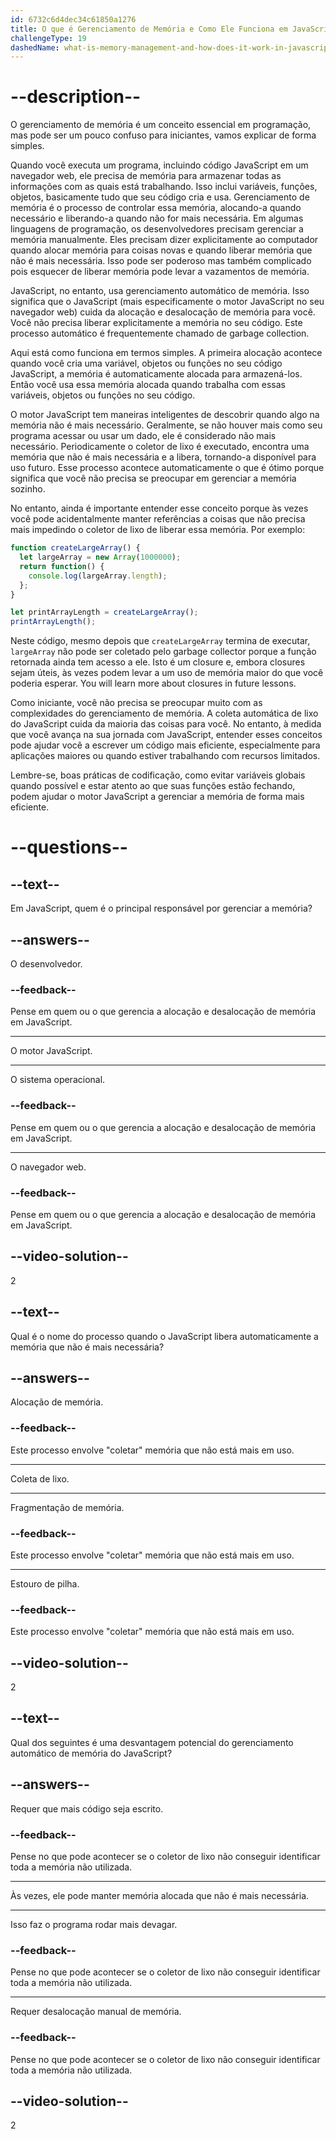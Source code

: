 ```yaml
---
id: 6732c6d4dec34c61850a1276
title: O que é Gerenciamento de Memória e Como Ele Funciona em JavaScript?
challengeType: 19
dashedName: what-is-memory-management-and-how-does-it-work-in-javascript
---
```


# --description--

O gerenciamento de memória é um conceito essencial em programação, mas pode ser um pouco confuso para iniciantes, vamos explicar de forma simples.

Quando você executa um programa, incluindo código JavaScript em um navegador web, ele precisa de memória para armazenar todas as informações com as quais está trabalhando. Isso inclui variáveis, funções, objetos, basicamente tudo que seu código cria e usa. Gerenciamento de memória é o processo de controlar essa memória, alocando-a quando necessário e liberando-a quando não for mais necessária. Em algumas linguagens de programação, os desenvolvedores precisam gerenciar a memória manualmente. Eles precisam dizer explicitamente ao computador quando alocar memória para coisas novas e quando liberar memória que não é mais necessária. Isso pode ser poderoso mas também complicado pois esquecer de liberar memória pode levar a vazamentos de memória.

JavaScript, no entanto, usa gerenciamento automático de memória. Isso significa que o JavaScript (mais especificamente o motor JavaScript no seu navegador web) cuida da alocação e desalocação de memória para você. Você não precisa liberar explicitamente a memória no seu código. Este processo automático é frequentemente chamado de garbage collection.

Aqui está como funciona em termos simples. A primeira alocação acontece quando você cria uma variável, objetos ou funções no seu código JavaScript, a memória é automaticamente alocada para armazená-los. Então você usa essa memória alocada quando trabalha com essas variáveis, objetos ou funções no seu código. 

O motor JavaScript tem maneiras inteligentes de descobrir quando algo na memória não é mais necessário. Geralmente, se não houver mais como seu programa acessar ou usar um dado, ele é considerado não mais necessário. Periodicamente o coletor de lixo é executado, encontra uma memória que não é mais necessária e a libera, tornando-a disponível para uso futuro. Esse processo acontece automaticamente o que é ótimo porque significa que você não precisa se preocupar em gerenciar a memória sozinho. 

No entanto, ainda é importante entender esse conceito porque às vezes você pode acidentalmente manter referências a coisas que não precisa mais impedindo o coletor de lixo de liberar essa memória. Por exemplo:

```js
function createLargeArray() {
  let largeArray = new Array(1000000);
  return function() {
    console.log(largeArray.length);
  };
}

let printArrayLength = createLargeArray();
printArrayLength();
```

Neste código, mesmo depois que `createLargeArray` termina de executar, `largeArray` não pode ser coletado pelo garbage collector porque a função retornada ainda tem acesso a ele. Isto é um closure e, embora closures sejam úteis, às vezes podem levar a um uso de memória maior do que você poderia esperar.  You will learn more about closures in future lessons.

Como iniciante, você não precisa se preocupar muito com as complexidades do gerenciamento de memória. A coleta automática de lixo do JavaScript cuida da maioria das coisas para você. No entanto, à medida que você avança na sua jornada com JavaScript, entender esses conceitos pode ajudar você a escrever um código mais eficiente, especialmente para aplicações maiores ou quando estiver trabalhando com recursos limitados. 

Lembre-se, boas práticas de codificação, como evitar variáveis globais quando possível e estar atento ao que suas funções estão fechando, podem ajudar o motor JavaScript a gerenciar a memória de forma mais eficiente.

# --questions--

## --text--

Em JavaScript, quem é o principal responsável por gerenciar a memória?

## --answers--

O desenvolvedor.

### --feedback--

Pense em quem ou o que gerencia a alocação e desalocação de memória em JavaScript.

---

O motor JavaScript.

---

O sistema operacional.

### --feedback--

Pense em quem ou o que gerencia a alocação e desalocação de memória em JavaScript.

---

O navegador web.

### --feedback--

Pense em quem ou o que gerencia a alocação e desalocação de memória em JavaScript.

## --video-solution--

2

## --text--

Qual é o nome do processo quando o JavaScript libera automaticamente a memória que não é mais necessária?

## --answers--

Alocação de memória.

### --feedback--

Este processo envolve "coletar" memória que não está mais em uso.

---

Coleta de lixo.

---

Fragmentação de memória.

### --feedback--

Este processo envolve "coletar" memória que não está mais em uso.

---

Estouro de pilha.

### --feedback--

Este processo envolve "coletar" memória que não está mais em uso.

## --video-solution--

2

## --text--

Qual dos seguintes é uma desvantagem potencial do gerenciamento automático de memória do JavaScript?

## --answers--

Requer que mais código seja escrito.

### --feedback--

Pense no que pode acontecer se o coletor de lixo não conseguir identificar toda a memória não utilizada.

---

Às vezes, ele pode manter memória alocada que não é mais necessária.

---

Isso faz o programa rodar mais devagar.

### --feedback--

Pense no que pode acontecer se o coletor de lixo não conseguir identificar toda a memória não utilizada.

---

Requer desalocação manual de memória.

### --feedback--

Pense no que pode acontecer se o coletor de lixo não conseguir identificar toda a memória não utilizada.

## --video-solution--

2
